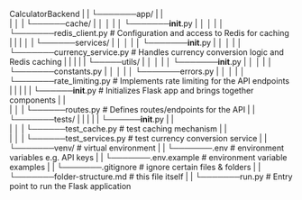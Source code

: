CalculatorBackend
|
|
└───────app/
|     |            
|     │
|     └──────cache/
|     │   │
|     │   └───────__init__.py
|     │   │
|     │   └───────redis_client.py # Configuration and access to Redis for caching
|     |
|     │
|     └──────services/
|     │   │
|     │   └───────__init__.py
|     │   │
|     │   └───────currency_service.py # Handles currency conversion logic and Redis caching
|     |
|     | 
|     └─────utils/
|     │   │
|     │   └───────__init__.py
|     │   │
|     │   └───────constants.py
|     │   │
|     │   └───────errors.py
|     │   │
|     │   └───────rate_limiting.py # Implements rate limiting for the API endpoints
|     |
|     |
|     └──────__init__.py # Initializes Flask app and brings together components
|     |     
|     │
|     └──────routes.py # Defines routes/endpoints for the API
|
|
└───────tests/
|     |
|     |
|     └──────__init__.py
|     |     
|     │
|     └──────test_cache.py # test caching mechanism
|     |     
|     │
|     └──────test_services.py # test currency conversion service
|
|
└───────venv/ # virtual environment
|
|
└───────.env # environment variables e.g. API keys
|
|
└───────.env.example # environment variable examples
|
|
└───────.gitignore # ignore certain files & folders
|
|
└───────folder-structure.md # this file itself
|
|
└───────run.py # Entry point to run the Flask application
